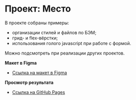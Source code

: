 # Проект: Место

В проекте собраны примеры:
- организации стилей и файлов по БЭМ;
- грид- и flex-вёрстки;
- использования голого javascript при работе с формой.

Можно подсмотреть при реализации других проектов.

**Макет в Figma**

* [Ссылка на макет в Figma](https://www.figma.com/file/2cn9N9jSkmxD84oJik7xL7/JavaScript.-Sprint-4?node-id=0%3A1)

**Просмотр результата**

* [Ссылка на GitHub Pages](https://marinaborisov.github.io/mesto/)
